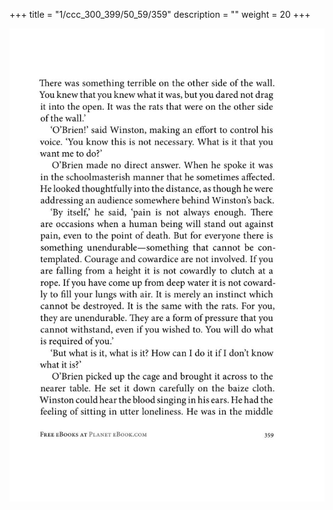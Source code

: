 +++
title = "1/ccc_300_399/50_59/359"
description = ""
weight = 20
+++

<img class="center-fit-jpg" src="/jpg_/out_jpg_1984__359.jpg" ></img>

